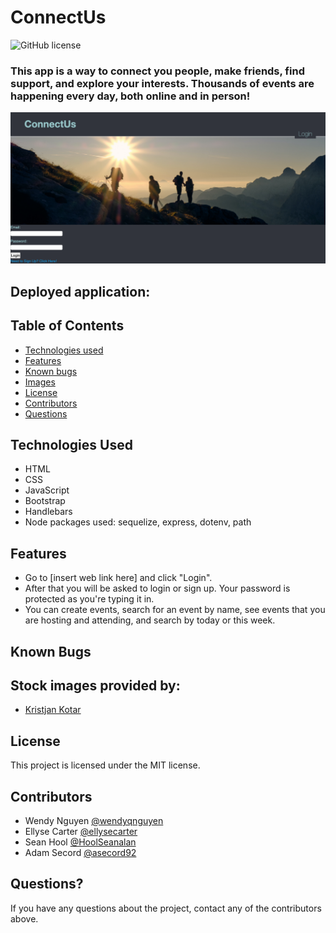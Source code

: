 # ConnectUs
![GitHub license](https://img.shields.io/badge/license-MIT-ff69b4.svg)

### This app is a way to connect you people, make friends, find support, and explore your interests. Thousands of events are happening every day, both online and in person!

![screenshot](assets/images/screenshot.png)

## Deployed application:


## Table of Contents
* [Technologies used](#technologies-used)
* [Features](#features)
* [Known bugs](#known-bugs)
* [Images](#stock-images-provided-by)
* [License](#license)
* [Contributors](#contributors)
* [Questions](#questions)


## Technologies Used
* HTML
* CSS
* JavaScript
* Bootstrap
* Handlebars
* Node packages used: sequelize, express, dotenv, path


## Features
* Go to [insert web link here] and click "Login". 
* After that you will be asked to login or sign up. Your password is protected as you're typing it in.
* You can create events, search for an event by name, see events that you are hosting and attending, and search by today or this week.

## Known Bugs



## Stock images provided by:
* [Kristjan Kotar](https://unsplash.com/photos/-h15p84GY5k)


## License
This project is licensed under the MIT license.


## Contributors
* Wendy Nguyen [@wendyqnguyen](https://github.com/wendyqnguyen) 
* Ellyse Carter [@ellysecarter](https://github.com/ellysecarter)
* Sean Hool [@HoolSeanalan](https://github.com/HoolSeanalan) 
* Adam Secord [@asecord92](https://github.com/asecord92)

## Questions?
If you have any questions about the project, contact any of the contributors above. 